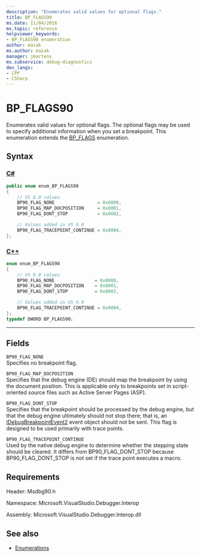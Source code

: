 ```yaml
---
description: "Enumerates valid values for optional flags."
title: BP_FLAGS90
ms.date: 11/04/2016
ms.topic: reference
helpviewer_keywords:
- BP_FLAGS90 enumeration
author: maiak
ms.author: maiak
manager: jmartens
ms.subservice: debug-diagnostics
dev_langs:
- CPP
- CSharp
---
```

# BP_FLAGS90

Enumerates valid values for optional flags. The optional flags may be used to specify additional information when you set a breakpoint. This enumeration extends the [BP_FLAGS](../../../extensibility/debugger/reference/bp-flags.md) enumeration.

## Syntax

### [C#](#tab/csharp)
```csharp
public enum enum_BP_FLAGS90
{
    // VS 8.0 values
    BP90_FLAG_NONE                = 0x0000,
    BP90_FLAG_MAP_DOCPOSITION     = 0x0001,
    BP90_FLAG_DONT_STOP           = 0x0002,

    // Values added in VS 9.0
    BP90_FLAG_TRACEPOINT_CONTINUE = 0x0004,
};
```
### [C++](#tab/cpp)
```cpp
enum enum_BP_FLAGS90
{
    // VS 8.0 values
    BP90_FLAG_NONE               = 0x0000,
    BP90_FLAG_MAP_DOCPOSITION    = 0x0001,
    BP90_FLAG_DONT_STOP          = 0x0002,

    // Values added in VS 9.0
    BP90_FLAG_TRACEPOINT_CONTINUE = 0x0004,
};
typedef DWORD BP_FLAGS90;
```
---

## Fields
`BP90_FLAG_NONE`\
Specifies no breakpoint flag.

`BP90_FLAG_MAP_DOCPOSITION`\
Specifies that the debug engine (DE) should map the breakpoint by using the document position. This is applicable only to breakpoints set in script-oriented source files such as Active Server Pages (ASP).

`BP90_FLAG_DONT_STOP`\
Specifies that the breakpoint should be processed by the debug engine, but that the debug engine ultimately should not stop there; that is, an [IDebugBreakpointEvent2](../../../extensibility/debugger/reference/idebugbreakpointevent2.md) event object should not be sent. This flag is designed to be used primarily with trace points.

`BP90_FLAG_TRACEPOINT_CONTINUE`\
Used by the native debug engine to determine whether the stepping state should be cleared. It differs from BP90_FLAG_DONT_STOP because BP90_FLAG_DONT_STOP is not set if the trace point executes a macro.

## Requirements
Header: Msdbg90.h

Namespace: Microsoft.VisualStudio.Debugger.Interop

Assembly: Microsoft.VisualStudio.Debugger.Interop.dll

## See also
- [Enumerations](../../../extensibility/debugger/reference/enumerations-visual-studio-debugging.md)
